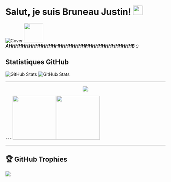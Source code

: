 
# Salut, je suis Bruneau Justin! <img src="https://media.giphy.com/media/hvRJCLFzcasrR4ia7z/giphy.gif" width="30px">

![Cover](https://www.evogest.fr/storage/197/conversions/Serveur-cloud-top-page.png)
<img src="https://media.giphy.com/media/sN7VFBDZWCgjm/giphy.gif" width="60"> <em><b>AHHHHHHHHHHHHHHHHHHHHHHHHHHHHHHHHHHHHHB</b> :)</em>

## Statistiques GitHub
![GitHub Stats](https://github-readme-stats.vercel.app/api/top-langs/?username=justin-bruneau&theme=radical&hide_langs_below=8)
![GitHub Stats](https://github-readme-stats.vercel.app/api?username=justin-bruneau&show_icons=true&theme=radical)

---
<p align="center">
  <!-- Typing SVG by DenverCoder1 - https://github.com/DenverCoder1/readme-typing-svg -->
    <img src="https://readme-typing-svg.demolab.com/?lines=Full-stack%20web%20and%20app%20developer;Experienced%20UI%2FUX%20Designer;10%2B%20years%20of%20coding%20experience;Always%20learning%20new%20things&font=Fira%20Code&center=true&width=440&height=45&color=f75c7e&vCenter=true&pause=1000&size=22" />
</p>
---
<img height="137px" src="https://github-readme-stats.vercel.app/api?username=justin-bruneau&hide_title=true&hide_border=true&show_icons=true&include_all_commits=true&count_private=true&line_height=21&text_color=000&icon_color=000&bg_color=0,ea6161,ffc64d,fffc4d,52fa5a&theme=graywhite" /><!-- wi*quL3fcV --><img height="137px" src="https://github-readme-stats.vercel.app/api/top-langs/?username=justin-bruneau&hide=html&hide_title=true&hide_border=true&layout=compact&langs_count=6&exclude_repo=comp426,Redventures-Movie-Quotes&text_color=000&icon_color=fff&bg_color=0,52fa5a,4dfcff,c64dff&theme=graywhite" />

---

## 🏆 GitHub Trophies

![](https://github-profile-trophy.vercel.app/?username=justin-bruneau&theme=discord&no-frame=true&no-bg=false&margin-w=4)
